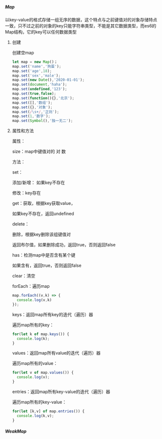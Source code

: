 ##### Map

以key-value的格式存储一组无序的数据，这个特点与之前键值对的对象存储特点一致，只不过之前的对象的key只能字符串类型，不能是其它数据类型，而es6的Map结构，它的key可以任何数据类型



1. 创建

   

   创建空map

   ```js
   let map = new Map()；
   map.set('name','狗蛋');
   map.set('age',18);
   map.set('sex','male');
   map.set(new Date(),'2020-01-01');
   map.set(document,'haha');
   map.set(undefined,'123');
   map.set(true,false);
   map.set(function(){},'北京');
   map.set([],'数组');
   map.set({},'对象');
   map.set(/\s+/,'正则');
   map.set(1,'数字');
   map.set(Symbol(),'独一无二');
   ```

2. 属性和方法

   属性：

   size：map中键值对的 对 数

   方法：

   set：

   添加/新增： 如果key不存在

   修改：key存在

   

   get：获取，根据key获取value，

   如果key不存在，返回undefined

   

   delete：

   删除，根据key删除该组键值对

   返回布尔值，如果删除成功，返回true，否则返回false

   

   has：检测map中是否含有某个键

   如果含有，返回true，否则返回false

   

   clear：清空

   

   forEach：遍历map

   ```js
   map.forEach((v,k) => {
     console.log(v,k)
   });
   ```

   

   keys：返回map所有key的迭代（遍历）器

   遍历map所有的key：

   ```js
   for(let k of map.keys()) {
     console.log(k);
   }
   ```

   

   values：返回map所有value的迭代（遍历）器

   遍历map所有的value：

   ```js
   for(let v of map.values()) {
     console.log(v);
   }
   ```

   

   entries：返回map所有key-value的迭代（遍历）器

   遍历map所有的key-value：

   ```js
   for(let [k,v] of map.entries()) {
     console.log(k,v);
   }
   ```

   

   

   

   

   









##### WeakMap









